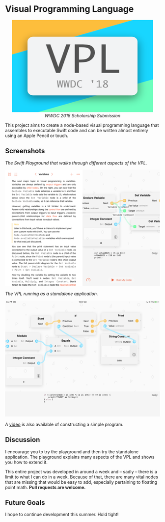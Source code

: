 # Visual Programming Language

<p align="center">
  <img width="460" height="300" src="Media/Cover.png"><br/>
  <i>WWDC 2018 Scholarship Submission</i>
</p>

This project aims to create a node-based visual programming language that assembles to executable Swift code and can be written almost entirely using an Apple Pencil or touch.

## Screenshots

*The Swift Playground that walks through different aspects of the VPL.*

![Swift Playground](Media/Playground.PNG)

*The VPL running as a standalone application.*

![Full App](Media/Full%20App.PNG)

A [video](Media/Short%20Demo.MP4) is also available of constructing a simple program.

## Discussion

I encourage you to try the playground and then try the standalone application. The playground explains many aspects of the VPL and shows you how to extend it.

This entire project was developed in around a week and – sadly – there is a limit to what I can do in a week. Because of that, there are many vital nodes that are missing that would be easy to add, especially pertaining to floating point math. **Pull requests are welcome.**

## Future Goals

I hope to continue development this summer. Hold tight!
